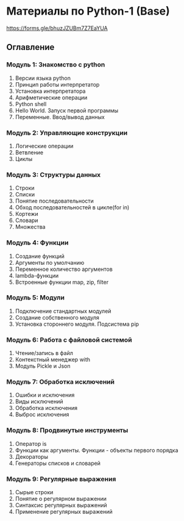 # Материалы по Python-1 (Base)
https://forms.gle/bhuzJZUBm7Z7EaYUA
## Оглавление

### Модуль 1: Знакомство с python
1. Версии языка python
1. Принцип работы интерпретатор
1. Установка интерпретатора 
1. Арифметические операции
1. Python shell
1. Hello World. Запуск первой программы
1. Переменные. Ввод/вывод данных


### Модуль 2: Управляющие конструкции
1. Логические операции
1. Ветвление
1. Циклы

### Модуль 3: Структуры данных
1. Строки
1. Списки
1. Понятие последовательности
1. Обход последовательностей в цикле(for in)
1. Кортежи 
1. Словари
1. Множества

### Модуль 4: Функции
1. Создание функций
1. Аргументы по умолчанию 
1. Переменное количество аргументов
1. lambda-функции
1. Встроенные функции map, zip, filter

### Модуль 5: Модули
1. Подключение стандартных модулей
1. Создание собственного модуля
1. Установка стороннего модуля. Подсистема pip

### Модуль 6: Работа с файловой системой
1. Чтение/запись в файл
1. Контекстный менеджер with
1. Модуль Pickle и Json

### Модуль 7: Обработка исключений
1. Ошибки и исключения
1. Виды исключений
1. Обработка исключения
1. Выброс исключения

### Модуль 8: Продвинутые инструменты
1. Оператор is
1. Функции как аргументы. Функции - объекты первого порядка
1. Декораторы
1. Генераторы списков и словарей

### Модуль 9: Регулярные выражения
1. Сырые строки
1. Понятие о регулярном выражении
1. Синтаксис регулярных выражений
1. Применение регулярных выражений
<!--stackedit_data:
eyJoaXN0b3J5IjpbNTQ5NTYzMzc1XX0=
-->
